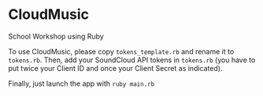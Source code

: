 # CloudMusic
School Workshop using Ruby

To use CloudMusic, please copy `tokens_template.rb` and rename it to `tokens.rb`.
Then, add your SoundCloud API tokens in `tokens.rb` (you have to put twice your Client ID and once your Client Secret as indicated).

Finally, just launch the app with `ruby main.rb`
